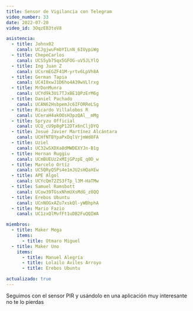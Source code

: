 ```yaml
---
title: Sensor de Vigilancia con Telegram
video_number: 33
date: 2022-07-20
video_id: 3OqzEB3toV8

asistencia:
  - title: Johnx02
    canal: UCJgjwuFmbYILnN_6IUypiWg
  - title: ChepeCarlos
    canal: UCS5yb75qx5GFOG-uV5JLYlQ
  - title: Ing Juan Z
    canal: UCsrmEGZF41M-yrtv6LpVh8A
  - title: German Tapia
    canal: UC4I0xwJ1D6ho4A39wVLlrxg
  - title: MrDonMunra
    canal: UCYd9k3Ui7TJxBE1QPzErM6g
  - title: Daniel Pachado
    canal: UCAN62HsbpemJc6IFORReLSg
  - title: Ricardo Villalobos R
    canal: UCeraH4akOOsH3pzQAl__mMg
  - title: Spryzu Official
    canal: UCQ_cU9p8gP12DTx6nCljDYQ
  - title: Josué Javier Martínez Alcántara
    canal: UCHfNTBYpaPxDqlVrjmWd8FA
  - title: Uziel
    canal: UC32wSXDXa8dMWDEXYJn-B1g
  - title: Hernan Ruggiu
    canal: UCmBUEUz2xMIjGPzpE_q0D_w
  - title: Marcelo Ortíz
    canal: UC5QRyQ5Ps4e1mJU2sHQaXEw
  - title: APE Algol
    canal: UCYcQm72ZS3fTp_l3M-HaTMw
  - title: Samuel Ramsbott
    canal: UCow39TGsxNhmUXsMdG_z8QQ
  - title: Erebos Ubuntu
    canal: UCnNOGxAZu7xskQl-yWBhphA
  - title: Mario Fazio
    canal: UC1zxQlMvfFt1uDB2FuQQIWA

miembros:
  - title: Maker Mega
    items:
      - title: Otmaro Miguel      
  - title: Maker Uno
    items:
      - title: Manuel Alegría
      - title: Lolailo Aviles Arroyo
      - title: Erebos Ubuntu

actualizado: true
---
```


Seguimos con el sensor PIR y usándolo en una aplicación muy interesante no te lo pierdas
